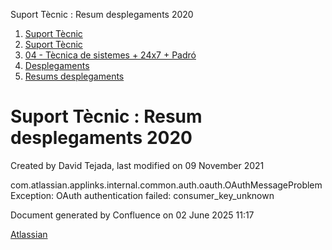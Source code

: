 Suport Tècnic : Resum desplegaments 2020  

1.  [Suport Tècnic](index.md)
2.  [Suport Tècnic](13893782.md)
3.  [04 - Tècnica de sistemes + 24x7 + Padró](26313202.md)
4.  [Desplegaments](Desplegaments_26313538.md)
5.  [Resums desplegaments](Resums-desplegaments_28704878.md)

Suport Tècnic : Resum desplegaments 2020
========================================

Created by David Tejada, last modified on 09 November 2021

com.atlassian.applinks.internal.common.auth.oauth.OAuthMessageProblemException: OAuth authentication failed: consumer\_key\_unknown

Document generated by Confluence on 02 June 2025 11:17

[Atlassian](http://www.atlassian.com/)